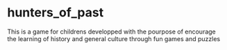 # hunters_of_past
This is a game for childrens developped with the pourpose of encourage the learning of history and general culture through fun games and puzzles
